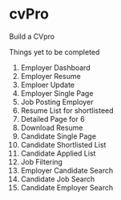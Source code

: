 # cvPro
Build a CVpro 


Things yet to be completed 

1. Employer Dashboard 
2. Employer Resume 
3. Emploer Update 
4. Employer Single Page 
5. Job Posting Employer 
6. Resume List for shortlisteed 
7. Detailed Page for 6 
8. Download Resume 
9. Candidate Single Page 
10. Candidate Shortlisted List 
11. Candidate Applied List 
12. Job Filtering 
13. Employer Candidate Search 
14. Candidate Job Search
15. Candidate Employer Search 
